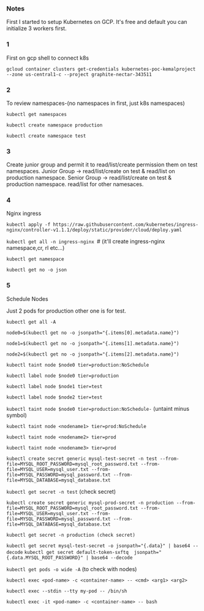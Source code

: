 ### Notes

First I started to setup Kubernetes on GCP. It's free and default you can initialize 3 workers first.

### 1

First on gcp shell to connect k8s


`gcloud container clusters get-credentials kubernetes-poc-kemalproject --zone us-central1-c --project graphite-nectar-343511`

### 2

To review namespaces-(no namespaces in first, just k8s namespaces)

`kubectl get namespaces`


`kubectl create namespace production`


`kubectl create namespace test`



### 3

Create junior group and permit it to read/list/create permission them on test namespaces. 
Junior Group -> read/list/create on test & read/list on production namespace.
Senior Group -> read/list/create on test &  production namespace. read/list for other namesaces.

### 4

Nginx ingress

`kubectl apply -f https://raw.githubusercontent.com/kubernetes/ingress-nginx/controller-v1.1.1/deploy/static/provider/cloud/deploy.yaml`



`kubectl get all -n ingress-nginx `# (it'll create ingress-nginx namespace,cr, rl etc...)



`kubectl get namespace`



`kubectl get no -o json`

### 5

Schedule Nodes

Just 2 pods for production other one is for test.

`kubectl get all -A`



`node0=$(kubectl get no -o jsonpath="{.items[0].metadata.name}")`

`node1=$(kubectl get no -o jsonpath="{.items[1].metadata.name}")`

`node2=$(kubectl get no -o jsonpath="{.items[2].metadata.name}")`

`kubectl taint node $node0 tier=production:NoSchedule`

`kubectl label node $node0 tier=production`

`kubectl label node $node1 tier=test`

`kubectl label node $node2 tier=test`

`kubectl taint node $node0 tier=production:NoSchedule-` (untaint minus symbol)

`kubectl taint node <nodename1> tier=prod:NoSchedule`

`kubectl taint node <nodename2> tier=prod`

`kubectl taint node <nodename3> tier=prod`

`kubectl create secret generic mysql-test-secret -n test --from-file=MYSQL_ROOT_PASSWORD=mysql_root_password.txt --from-file=MYSQL_USER=mysql_user.txt --from-file=MYSQL_PASSWORD=mysql_password.txt --from-file=MYSQL_DATABASE=mysql_database.txt`

`kubectl get secret -n test` (check secret)

`kubectl create secret generic mysql-prod-secret -n production --from-file=MYSQL_ROOT_PASSWORD=mysql_root_password.txt --from-file=MYSQL_USER=mysql_user.txt --from-file=MYSQL_PASSWORD=mysql_password.txt --from-file=MYSQL_DATABASE=mysql_database.txt`

`kubectl get secret -n production (check secret)`

`kubectl get secret mysql-test-secret -o jsonpath="{.data}" | base64 --decode`
`kubectl get secret default-token-sxftq  jsonpath="{.data.MYSQL_ROOT_PASSWORD}" | base64 --decode`

`kubectl get pods -o wide -A` (to check with nodes)

`kubectl exec <pod-name> -c <container-name> -- <cmd> <arg1> <arg2>`

`kubectl exec --stdin --tty my-pod -- /bin/sh`

`kubectl exec -it <pod-name> -c <container-name> -- bash`
